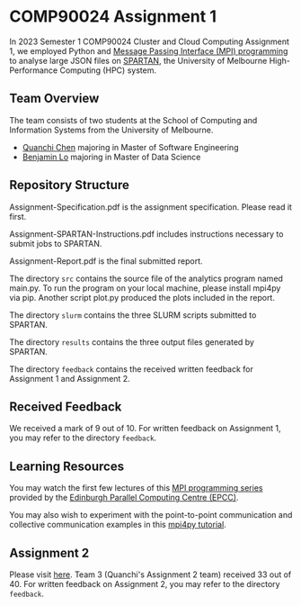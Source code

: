 # COMP90024 Assignment 1

In 2023 Semester 1 COMP90024 Cluster and Cloud Computing Assignment 1, we employed Python and [Message Passing Interface (MPI) programming](https://mpi4py.readthedocs.io/en/stable/) to analyse large JSON files on [SPARTAN](https://dashboard.hpc.unimelb.edu.au/), the University of Melbourne High-Performance Computing (HPC) system.

## Team Overview

The team consists of two students at the School of Computing and Information Systems from the University of Melbourne.

- [Quanchi Chen](https://www.linkedin.com/in/quanchi-chen/) majoring in Master of Software Engineering
- [Benjamin Lo](https://www.linkedin.com/in/benjamin-lo-6b7908258/) majoring in Master of Data Science

## Repository Structure

Assignment-Specification.pdf is the assignment specification. Please read it first.

Assignment-SPARTAN-Instructions.pdf includes instructions necessary to submit jobs to SPARTAN.

Assignment-Report.pdf is the final submitted report.

The directory `src` contains the source file of the analytics program named main.py. To run the program on your local machine, please install mpi4py via pip. Another script plot.py produced the plots included in the report.

The directory `slurm` contains the three SLURM scripts submitted to SPARTAN.

The directory `results` contains the three output files generated by SPARTAN.

The directory `feedback` contains the received written feedback for Assignment 1 and Assignment 2.

## Received Feedback

We received a mark of 9 out of 10. For written feedback on Assignment 1, you may refer to the directory `feedback`.

## Learning Resources

You may watch the first few lectures of this [MPI programming series](https://www.youtube.com/playlist?list=PLD0xgZGaUd1IV8VgXb1ggOLkEv19JmZiP) provided by the [Edinburgh Parallel Computing Centre (EPCC)](https://www.epcc.ed.ac.uk/).

You may also wish to experiment with the point-to-point communication and collective communication examples in this [mpi4py tutorial](https://mpi4py.readthedocs.io/en/stable/tutorial.html).

## Assignment 2

Please visit [here](https://github.com/VicXue/COMP90024_Assignment2). Team 3 (Quanchi's Assignment 2 team) received 33 out of 40. For written feedback on Assignment 2, you may refer to the directory `feedback`.